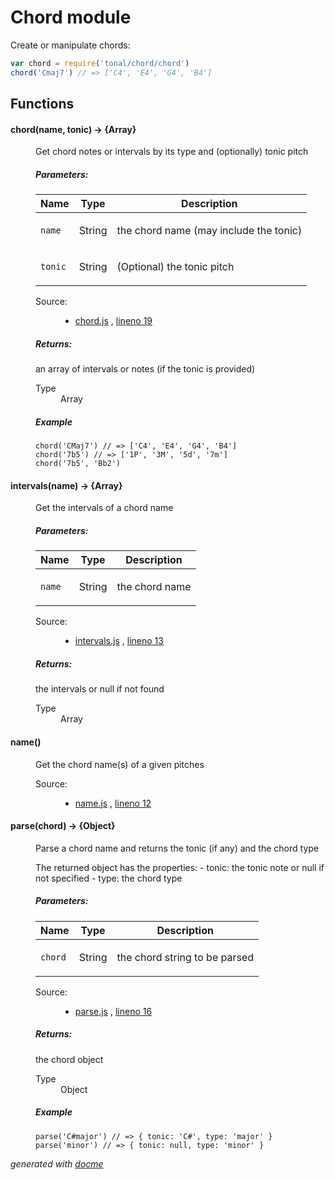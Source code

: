 # Chord module

Create or manipulate chords:

```js
var chord = require('tonal/chord/chord')
chord('Cmaj7') // => ['C4', 'E4', 'G4', 'B4']
```

## Functions

<!-- START docme generated API please keep comment here to allow auto update -->
<!-- DON'T EDIT THIS SECTION, INSTEAD RE-RUN docme TO UPDATE -->

<div>
<div class="jsdoc-githubify">
<section>
<article>
<div class="container-overview">
<dl class="details">
</dl>
</div>
<dl>
<dt>
<h4 class="name" id="chord"><span class="type-signature"></span>chord<span class="signature">(name, tonic)</span><span class="type-signature"> &rarr; {Array}</span></h4>
</dt>
<dd>
<div class="description">
<p>Get chord notes or intervals by its type and (optionally) tonic pitch</p>
</div>
<h5>Parameters:</h5>
<table class="params">
<thead>
<tr>
<th>Name</th>
<th>Type</th>
<th class="last">Description</th>
</tr>
</thead>
<tbody>
<tr>
<td class="name"><code>name</code></td>
<td class="type">
<span class="param-type">String</span>
</td>
<td class="description last"><p>the chord name (may include the tonic)</p></td>
</tr>
<tr>
<td class="name"><code>tonic</code></td>
<td class="type">
<span class="param-type">String</span>
</td>
<td class="description last"><p>(Optional) the tonic pitch</p></td>
</tr>
</tbody>
</table>
<dl class="details">
<dt class="tag-source">Source:</dt>
<dd class="tag-source"><ul class="dummy">
<li>
<a href="https://github.com/danigb/tonal/blob/master/chord.js">chord.js</a>
<span>, </span>
<a href="https://github.com/danigb/tonal/blob/master/chord.js#L19">lineno 19</a>
</li>
</ul></dd>
</dl>
<h5>Returns:</h5>
<div class="param-desc">
<p>an array of intervals or notes (if the tonic is provided)</p>
</div>
<dl>
<dt>
Type
</dt>
<dd>
<span class="param-type">Array</span>
</dd>
</dl>
<h5>Example</h5>
<pre class="prettyprint"><code>chord('CMaj7') // => ['C4', 'E4', 'G4', 'B4']
chord('7b5') // => ['1P', '3M', '5d', '7m']
chord('7b5', 'Bb2')</code></pre>
</dd>
<dt>
<h4 class="name" id="intervals"><span class="type-signature"></span>intervals<span class="signature">(name)</span><span class="type-signature"> &rarr; {Array}</span></h4>
</dt>
<dd>
<div class="description">
<p>Get the intervals of a chord name</p>
</div>
<h5>Parameters:</h5>
<table class="params">
<thead>
<tr>
<th>Name</th>
<th>Type</th>
<th class="last">Description</th>
</tr>
</thead>
<tbody>
<tr>
<td class="name"><code>name</code></td>
<td class="type">
<span class="param-type">String</span>
</td>
<td class="description last"><p>the chord name</p></td>
</tr>
</tbody>
</table>
<dl class="details">
<dt class="tag-source">Source:</dt>
<dd class="tag-source"><ul class="dummy">
<li>
<a href="https://github.com/danigb/tonal/blob/master/intervals.js">intervals.js</a>
<span>, </span>
<a href="https://github.com/danigb/tonal/blob/master/intervals.js#L13">lineno 13</a>
</li>
</ul></dd>
</dl>
<h5>Returns:</h5>
<div class="param-desc">
<p>the intervals or null if not found</p>
</div>
<dl>
<dt>
Type
</dt>
<dd>
<span class="param-type">Array</span>
</dd>
</dl>
</dd>
<dt>
<h4 class="name" id="name"><span class="type-signature"></span>name<span class="signature">()</span><span class="type-signature"></span></h4>
</dt>
<dd>
<div class="description">
<p>Get the chord name(s) of a given pitches</p>
</div>
<dl class="details">
<dt class="tag-source">Source:</dt>
<dd class="tag-source"><ul class="dummy">
<li>
<a href="https://github.com/danigb/tonal/blob/master/name.js">name.js</a>
<span>, </span>
<a href="https://github.com/danigb/tonal/blob/master/name.js#L12">lineno 12</a>
</li>
</ul></dd>
</dl>
</dd>
<dt>
<h4 class="name" id="parse"><span class="type-signature"></span>parse<span class="signature">(chord)</span><span class="type-signature"> &rarr; {Object}</span></h4>
</dt>
<dd>
<div class="description">
<p>Parse a chord name and returns the tonic (if any) and the chord type</p>
<p>The returned object has the properties:
- tonic: the tonic note or null if not specified
- type: the chord type</p>
</div>
<h5>Parameters:</h5>
<table class="params">
<thead>
<tr>
<th>Name</th>
<th>Type</th>
<th class="last">Description</th>
</tr>
</thead>
<tbody>
<tr>
<td class="name"><code>chord</code></td>
<td class="type">
<span class="param-type">String</span>
</td>
<td class="description last"><p>the chord string to be parsed</p></td>
</tr>
</tbody>
</table>
<dl class="details">
<dt class="tag-source">Source:</dt>
<dd class="tag-source"><ul class="dummy">
<li>
<a href="https://github.com/danigb/tonal/blob/master/parse.js">parse.js</a>
<span>, </span>
<a href="https://github.com/danigb/tonal/blob/master/parse.js#L16">lineno 16</a>
</li>
</ul></dd>
</dl>
<h5>Returns:</h5>
<div class="param-desc">
<p>the chord object</p>
</div>
<dl>
<dt>
Type
</dt>
<dd>
<span class="param-type">Object</span>
</dd>
</dl>
<h5>Example</h5>
<pre class="prettyprint"><code>parse('C#major') // => { tonic: 'C#', type: 'major' }
parse('minor') // => { tonic: null, type: 'minor' }</code></pre>
</dd>
</dl>
</article>
</section>
</div>

*generated with [docme](https://github.com/thlorenz/docme)*
</div>
<!-- END docme generated API please keep comment here to allow auto update -->
